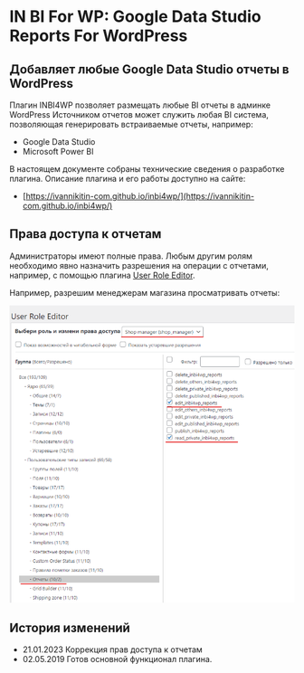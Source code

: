 IN BI For WP: Google Data Studio Reports For WordPress
======================================================

Добавляет любые Google Data Studio отчеты в WordPress
-----------------------------------------------------

Плагин INBI4WP позволяет размещать любые BI отчеты в админке WordPress
Источником отчетов может служить любая BI система, позволяющая генерировать встраиваемые отчеты, например:
* Google Data Studio
* Microsoft Power BI

В настоящем документе собраны технические сведения о разработке плагина. Описание плагина и его работы доступно на сайте:
* [https://ivannikitin-com.github.io/inbi4wp/](https://ivannikitin-com.github.io/inbi4wp/)

Права доступа к отчетам
-----------------------

Администраторы имеют полные права. Любым другим ролям необходимо явно назначить разрешения
на операции с отчетами, например, с помощью плагина [User Role Editor](https://wordpress.org/plugins/user-role-editor/).

Например, разрешим менеджерам магазина просматривать отчеты:

![Права для Shop Manager](./docs/caps-example.png)

История изменений
-----------------
* 21.01.2023    Коррекция прав доступа к отчетам
* 02.05.2019	Готов основной функционал плагина.


